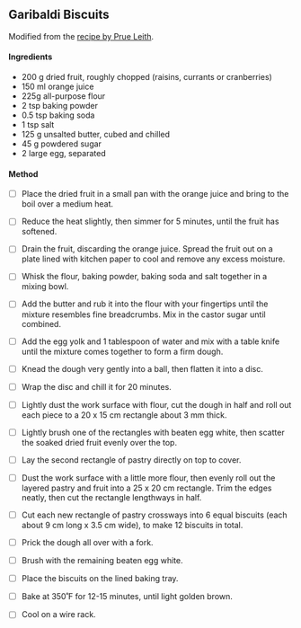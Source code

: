 ## Garibaldi Biscuits

Modified from the [recipe by Prue Leith](https://thegreatbritishbakeoff.co.uk/recipes/all/prue-leith-garibaldi-biscuits/).




#### Ingredients

- 200 g dried fruit, roughly chopped (raisins, currants or cranberries)
- 150 ml orange juice
- 225g all-purpose flour
- 2 tsp baking powder
- 0.5 tsp baking soda
- 1 tsp salt
- 125 g unsalted butter, cubed and chilled
- 45 g powdered sugar
- 2 large egg, separated

#### Method

- [ ] Place the dried fruit in a small pan with the orange juice and bring to the boil over a medium heat. 
- [ ] Reduce the heat slightly, then simmer for 5 minutes, until the fruit has softened. 
- [ ] Drain the fruit, discarding the orange juice. Spread the fruit out on a plate lined with kitchen paper to cool and remove any excess moisture.
- [ ] Whisk the flour, baking powder, baking soda and salt together in a mixing bowl. 
- [ ] Add the butter and rub it into the flour with your fingertips until the mixture resembles fine breadcrumbs. Mix in the castor sugar until combined.
- [ ] Add the egg yolk and 1 tablespoon of water and mix with a table knife until the mixture comes together to form a firm dough. 
- [ ] Knead the dough very gently into a ball, then flatten it into a disc. 
- [ ] Wrap the disc and chill it for 20 minutes.
- [ ] Lightly dust the work surface with flour, cut the dough in half and roll out each piece to a 20 x 15 cm rectangle about 3 mm thick.
- [ ] Lightly brush one of the rectangles with beaten egg white, then scatter the soaked dried fruit evenly over the top. 
- [ ] Lay the second rectangle of pastry directly on top to cover.
- [ ] Dust the work surface with a little more flour, then evenly roll out the layered pastry and fruit into a 25 x 20 cm rectangle. Trim the edges neatly, then cut the rectangle lengthways in half. 
- [ ] Cut each new rectangle of pastry crossways into 6 equal biscuits (each about 9 cm long x 3.5 cm wide), to make 12 biscuits in total. 
- [ ] Prick the dough all over with a fork.
- [ ] Brush with the remaining beaten egg white.
- [ ] Place the biscuits on the lined baking tray. 
- [ ] Bake at 350˚F for 12-15 minutes, until light golden brown. 
- [ ] Cool on a wire rack.

